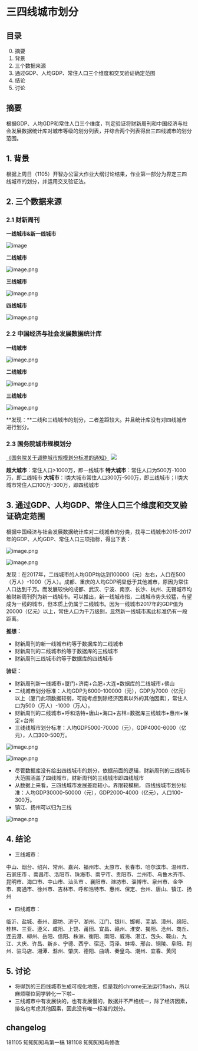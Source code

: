 # 三四线城市划分

## 目录

 0. 摘要
 1. 背景
 2. 三个数据来源
 3. 通过GDP、人均GDP、常住人口三个维度和交叉验证确定范围
 4. 结论
 5. 讨论
 
## 摘要
根据GDP、人均GDP和常住人口三个维度，判定验证将财新周刊和中国经济与社会发展数据统计库对城市等级的划分列表，并综合两个列表得出三四线城市的划分范围。

## 1. 背景

根据上周日（1105）开智办公室大作业大纲讨论结果，作业第一部分为界定三四线城市的划分，并运用交叉验证法。

## 2. 三个数据来源

### 2.1 财新周刊

**一线城市&新一线城市**

![image](https://user-images.githubusercontent.com/24542685/47986417-a5629980-e117-11e8-9078-d30683f182ea.png)

**二线城市**

![image.png](https://upload-images.jianshu.io/upload_images/2113371-d14b269e179f1248.png?imageMogr2/auto-orient/strip%7CimageView2/2/w/1240)

**三线城市**

![image.png](https://upload-images.jianshu.io/upload_images/2113371-bba00ffba046ad2c.png?imageMogr2/auto-orient/strip%7CimageView2/2/w/1240)

**四线城市**

![image.png](https://upload-images.jianshu.io/upload_images/2113371-ee2651b972ff3821.png?imageMogr2/auto-orient/strip%7CimageView2/2/w/1240)


### 2.2 中国经济与社会发展数据统计库


**一线城市**

![image.png](https://upload-images.jianshu.io/upload_images/2113371-1156a0ce747b4f20.png?imageMogr2/auto-orient/strip%7CimageView2/2/w/1240)

**二线城市**

![image.png](https://upload-images.jianshu.io/upload_images/2113371-89dfd7967c3c26ba.png?imageMogr2/auto-orient/strip%7CimageView2/2/w/1240)

**三线城市**

![image.png](https://upload-images.jianshu.io/upload_images/2113371-b9752e16c7d802e7.png?imageMogr2/auto-orient/strip%7CimageView2/2/w/1240)

**发现：**二线和三线城市的划分，二者差距较大。并且统计库没有对四线城市进行划分。

### 2.3 国务院城市规模划分

[《国务院关于调整城市规模划分标准的通知》](http://www.gov.cn/xinwen/2014-11/20/content_2781067.htm)
![](http://p4hi9syd4.bkt.clouddn.com/2018-11-08-052345.jpg)

**超大城市**：常住人口>1000万，即一线城市
**特大城市**：常住人口为500万-1000万，即二线城市
**大城市**：I类大城市常住人口300万-500万，即三线城市；II类大城市常住人口100万-300万，即四线城市

## 3. 通过GDP、人均GDP、常住人口三个维度和交叉验证确定范围

根据中国经济与社会发展数据统计库对二线城市的分类，找寻二线城市2015-2017年的GDP、人均GDP、常住人口三项指标，得出下表：

![image.png](https://upload-images.jianshu.io/upload_images/2113371-49e145b449d13f78.png?imageMogr2/auto-orient/strip%7CimageView2/2/w/1240)

![image.png](https://upload-images.jianshu.io/upload_images/2113371-98ad17f16b57a7a9.png?imageMogr2/auto-orient/strip%7CimageView2/2/w/1240)

发现：在2017年，二线城市的人均GDP均达到100000（元）左右，人口在500（万人）-1000（万人）。成都、重庆的人均GDP明显低于其他城市，原因为常住人口达到千万。而发展较快的成都、武汉、宁波、南京、长沙、杭州、无锡城市均被财新周刊列为新一线城市。可以推出，新一线城市指，二线城市势头较猛，有望成为一线的城市，但本质上仍属于二线城市。因为一线城市2017年的GDP值为20000（亿元）以上，常住人口为千万级别，显然新一线城市离此标准仍有一段距离。

**推想：**

+ 财新周刊的新一线城市约等于数据库的二线城市
+ 财新周刊的二线城市约等于数据库的三线城市
+ 财新周刊三线城市约等于数据库的四线城市

**验证：**

+ 财新周刊新一线城市+厦门+济南+合肥+大连=数据库的二线城市+佛山
 + 二线城市划分标准：人均GDP为6000-100000（元），GDP为7000（亿元）以上（厦门此项数据较弱，可能考虑到除经济因素以外的其他因素），常住人口为500（万人）-1000（万人）。
+ 财新周刊的二线城市+呼和浩特+唐山+海口+吉林=数据库三线城市+惠州+保定+台州
 + 三线线城市划分标准：人均GDP5000-70000（元），GDP4000-6000（亿元），人口300-500万。

![image.png](https://upload-images.jianshu.io/upload_images/2113371-6e90a3bb2ed59b90.png?imageMogr2/auto-orient/strip%7CimageView2/2/w/1240)

![image.png](https://upload-images.jianshu.io/upload_images/2113371-3424e17417e7b7c0.png?imageMogr2/auto-orient/strip%7CimageView2/2/w/1240)

+ 尽管数据库没有给出四线城市的划分，依据前面的逻辑，财新周刊的三线城市大范围涵盖了四线城市，财新周刊的三线城市即四线城市
 + 从数据上来看，三四线城市发展差距较小，界限较模糊， 四线线城市划分标准：人均GDP30000-50000（元），GDP2000-4000（亿元），人口100-300万。
 + 镇江、扬州可以归为三线

![image.png](https://upload-images.jianshu.io/upload_images/2113371-6a7fe8f2ba7c726f.png?imageMogr2/auto-orient/strip%7CimageView2/2/w/1240)

## 4. 结论

+ 三线城市：

中山、烟台、绍兴、常州、嘉兴、福州市、太原市、长春市、哈尔滨市、温州市、石家庄市
、南昌市、洛阳市、珠海市、南宁市、贵阳市、兰州市、乌鲁木齐市、昆明市、海口市、中山市、汕头市
、襄阳市、潍坊市、淄博市、泉州市、金华市、南通市、徐州市、吉林市、呼和浩特市、惠州、保定、台州、唐山、镇江、扬州

+ 四线城市：

临沂、盐城、泰州、廊坊、济宁、湖州、江门、银川、邯郸、芜湖、漳州、绵阳、桂林、三亚、遵义、咸阳、上饶、莆田、宜昌、赣州、淮安、揭阳、沧州、商丘、连云港、柳州、岳阳、信阳、株洲、衡阳、南阳、威海、湛江、包头、鞍山、九江、大庆、许昌、新乡、宁德、西宁、宿迁、菏泽、蚌埠、邢台、铜陵、阜阳、荆州、驻马店、湘潭、滁州、肇庆、德阳、曲靖、秦皇岛、潮州、宜春、黄冈

## 5. 讨论

+ 将得到的三四线城市生成可视化地图，但是我的chrome无法运行flash，所以麻烦哪位同学转化一下啦~
+ 三线城市中有发展快的，也有发展慢的，数据并不严格统一，除了经济因素，排名也考虑其他因素，因此没有唯一标准的划分。

## changelog

181105 知知知知鸟第一稿
181108 知知知知鸟修改
